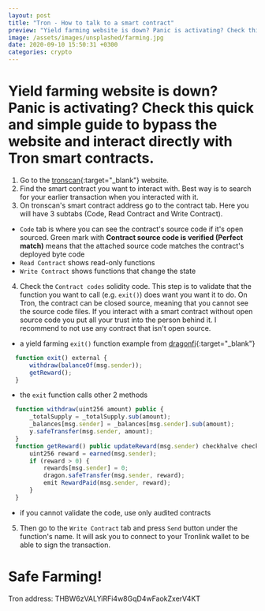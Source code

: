 ```yaml
---
layout: post
title: "Tron - How to talk to a smart contract"
preview: "Yield farming website is down? Panic is activating? Check this quick and simple guide..."
image: /assets/images/unsplashed/farming.jpg
date: 2020-09-10 15:50:31 +0300
categories: crypto
---
```

# Yield farming website is down? Panic is activating? Check this quick and simple guide to bypass the website and interact directly with Tron smart contracts.

1. Go to the [tronscan](https://tronscan.org/){:target="_blank"} website.
2. Find the smart contract you want to interact with. Best way is to search for your earlier transaction when you interacted with it.
3. On tronscan's smart contract address go to the contract tab. Here you will have 3 subtabs (Code, Read Contract and Write Contract).
  - `Code` tab is where you can see the contract's source code if it's open sourced. Green mark with **Contract source code is verified (Perfect match)**  means that the attached source code matches the contract's deployed byte code
  - `Read Contract` shows read-only functions
  - `Write Contract` shows functions that change the state
4. Check the `Contract codes` solidity code. This step is to validate that the function you want to  call (e.g. `exit()`) does want you want it to do. On Tron, the contract can be closed source, meaning that you cannot see the source code files. If you interact with a smart contract without open source code you put all your trust into the person behind it. I recommend to not use any contract that isn't open source.
  - a yield farming `exit()` function example from [dragonfi](https://tronscan.org/#/contract/TWJGyUGgYb283CWchS4o8iBnH8xWSdFH81/code){:target="_blank"}
  ```javascript
    function exit() external {
        withdraw(balanceOf(msg.sender));
        getReward();
    }
  ```
  - the `exit` function calls other 2 methods
  ```javascript
    function withdraw(uint256 amount) public {
        _totalSupply = _totalSupply.sub(amount);
        _balances[msg.sender] = _balances[msg.sender].sub(amount);
        y.safeTransfer(msg.sender, amount);
    }
    function getReward() public updateReward(msg.sender) checkhalve checkStart{
        uint256 reward = earned(msg.sender);
        if (reward > 0) {
            rewards[msg.sender] = 0;
            dragon.safeTransfer(msg.sender, reward);
            emit RewardPaid(msg.sender, reward);
        }
    }
  ```
  - if you cannot validate the code, use only audited contracts
5. Then go to the `Write Contract` tab and press `Send` button under the function's name. It will ask you to connect to your Tronlink wallet to be able to sign the transaction.

# Safe Farming! 
Tron address: THBW6zVALYiRFi4w8GqD4wFaokZxerV4KT